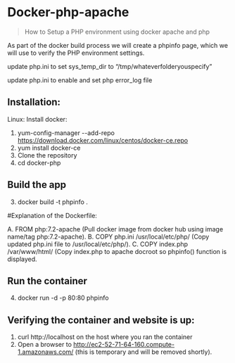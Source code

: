 # Docker-php-apache
> How to Setup a PHP environment using docker apache and php

As part of the docker build process we will create a phpinfo page, which we will use to verify the PHP environment settings.

update php.ini to set sys_temp_dir to “/tmp/whateverfolderyouspecify”

update php.ini to enable and set php error_log file

## Installation:

Linux: Install docker:
1. yum-config-manager --add-repo https://download.docker.com/linux/centos/docker-ce.repo
2. yum install docker-ce
3. Clone the repository
4. cd docker-php

## Build the app
3. docker build -t phpinfo .

  #Explanation of the Dockerfile:
  
  A. FROM php:7.2-apache (Pull docker image from docker hub using image name/tag php:7.2-apache).
  B. COPY php.ini /usr/local/etc/php/ (Copy updated php.ini file to /usr/local/etc/php/).
  C. COPY index.php /var/www/html/ (Copy index.php to apache docroot so phpinfo() function is displayed.

## Run the container
4. docker run -d -p 80:80 phpinfo

## Verifying the container and website is up:
1. curl http://localhost on the host where you ran the container
2. Open a browser to http://ec2-52-71-64-160.compute-1.amazonaws.com/ (this is temporary and will be removed shortly).
